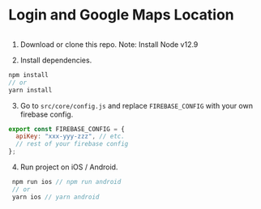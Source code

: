 # Login and Google Maps Location

<img src=''>

1. Download or clone this repo.
   Note: Install Node v12.9

2. Install dependencies.

```js
npm install
// or
yarn install
```

3. Go to `src/core/config.js` and replace `FIREBASE_CONFIG` with your own firebase config.

```js
export const FIREBASE_CONFIG = {
  apiKey: "xxx-yyy-zzz", // etc.
  // rest of your firebase config
};
```

4. Run project on iOS / Android.

```js
 npm run ios // npm run android
 // or
 yarn ios // yarn android
```
